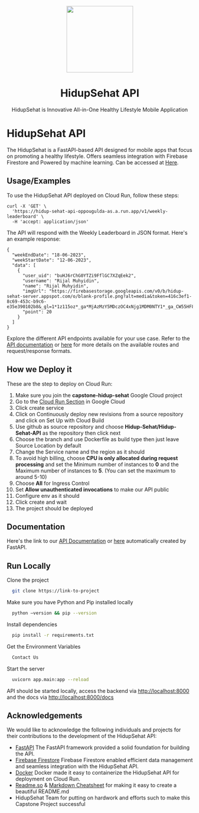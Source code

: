 <p align="center">
  <img width="180" src="https://cdn.jsdelivr.net/gh/Hidup-Sehat/.github/profile/Full%20Logo-ldpi.png">
  <h1 align="center">HidupSehat API</h1>
  <p align="center">HidupSehat is Innovative All-in-One Healthy Lifestyle Mobile Application</p>
</p>

# HidupSehat API

The HidupSehat is a FastAPI-based API designed for mobile apps that focus on promoting a healthy lifestyle. Offers seamless integration with Firebase Firestore and Powered by machine learning. Can be accessed at
[Here](https://hidup-sehat-api-oppougulda-as.a.run.app).

## Usage/Examples

To use the HidupSehat API deployed on Cloud Run, follow these steps:

```
curl -X 'GET' \
  'https://hidup-sehat-api-oppougulda-as.a.run.app/v1/weekly-leaderboard' \
  -H 'accept: application/json'
```

The API will respond with the Weekly Leaderboard in JSON format. Here's an example response:

```
{
  "weekEndDate": "18-06-2023",
  "weekStartDate": "12-06-2023",
  "data": [
    {
      "user_uid": "buHJ6rChG0YTZi9FflGC7XZqEek2",
      "username": "Rijal Muhyidin",
      "name": "Rijal Muhyidin",
      "imgUrl": "https://firebasestorage.googleapis.com/v0/b/hidup-sehat-server.appspot.com/o/blank-profile.png?alt=media&token=416c3ef1-8c69-453c-b9c6-e35e390102b8&_gl=1*1z115oz*_ga*MjAzMzY5MDczOC4xNjg1MDM0NTY1*_ga_CW55HF8NVT*MTY4NjQxMTQyOC4yNC4xLjE2ODY0MTIyNjUuMC4wLjA.",
      "point": 20
    }
  ]
}
```

Explore the different API endpoints available for your use case. Refer to the [API documentation](https://hidup-sehat-api-oppougulda-as.a.run.app/docs) or [here](https://hidup-sehat-api-production.up.railway.app/docs) for more details on the available routes and request/response formats.

## How we Deploy it

These are the step to deploy on Cloud Run:

1.  Make sure you join the **capstone-hidup-sehat** Google Cloud project
2.  Go to the [Cloud Run Section](https://console.cloud.google.com/run) in Google Cloud
3.  Click create service
4.  Click on Continuously deploy new revisions from a source repository and click on Set Up with Cloud Build
5.  Use github as source repository and choose **Hidup-Sehat/Hidup-Sehat-API** as the repository then click next
6.  Choose the branch and use Dockerfile as build type then just leave Source Location by default
7.  Change the Service name and the region as it should
8.  To avoid high billing, choose **CPU is only allocated during request processing** and set the Minimum number of instances to **0** and the Maximum number of instances to **5**. (You can set the maximum to around 5-10)
9.  Choose **All** for Ingress Control
10. Set **Allow unauthenticated invocations** to make our API public
11. Configure env as it should
12. Click create and wait
13. The project should be deployed

## Documentation

Here's the link to our [API Documentation](https://hidup-sehat-api-oppougulda-as.a.run.app/docs) or [here](https://hidup-sehat-api-production.up.railway.app/docs) automatically created by FastAPI.

## Run Locally

Clone the project

```bash
  git clone https://link-to-project
```

Make sure you have Python and Pip installed locally

```bash
  python –version && pip --version
```

Install dependencies

```bash
  pip install -r requirements.txt
```

Get the Environment Variables

```bash
  Contact Us
```

Start the server

```bash
  uvicorn app.main:app --reload
```

API should be started locally, access the backend via [http://localhost:8000](http://localhost:8000) and the docs via [http://localhost:8000/docs](http://localhost:8000/docs)

## Acknowledgements

We would like to acknowledge the following individuals and projects for their contributions to the development of the HidupSehat API:

- [FastAPI](https://fastapi.tiangolo.com/) The FastAPI framework provided a solid foundation for building the API.
- [Firebase Firestore](https://firebase.google.com/) Firebase Firestore enabled efficient data management and seamless integration with the HidupSehat API.
- [Docker](https://www.docker.com/) Docker made it easy to containerize the HidupSehat API for deployment on Cloud Run.
- [Readme.so](https://readme.so) & [Markdown Cheatsheet](https://github.com/adam-p/markdown-here/wiki/Markdown-Cheatsheet) for making it easy to create a beautiful README.md
- HidupSehat Team for putting on hardwork and efforts such to make this Capstone Project successful
